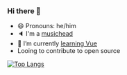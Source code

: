 <h3>Hi there 👋</h3> 

- 😄 Pronouns: he/him
- :speaker: I'm a [music](https://open.spotify.com/playlist/37i9dQZF1EM6w3ItCcpuAN)[head](https://open.spotify.com/user/newtnik/recently-played-artists)
- 🌱 I’m currently [learning Vue](https://github.com/jrnewton/udemy-vue-complete-guide)
- Looing to contribute to open source 


[![Top Langs](https://github-readme-stats.vercel.app/api/top-langs/?username=jrnewton&layout=compact&hide=vim-script&exclude_repo=cy_client,vimfiles,dotfiles,opt)](https://github.com/anuraghazra/github-readme-stats)

